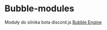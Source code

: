 # Bubble-modules
Moduły do silnika bota discord.js [Bubble Engine](https://github.com/Titon191/Bubble-engine)
